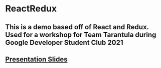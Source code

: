 # ReactRedux
## This is a demo based off of React and Redux. Used for a workshop for Team Tarantula during Google Developer Student Club 2021

## [Presentation Slides](https://docs.google.com/presentation/d/19MJFWvnWykPpNFhgJTqVxqEpq0UExsygBa3AsuT2WQo/edit?usp=sharing)
